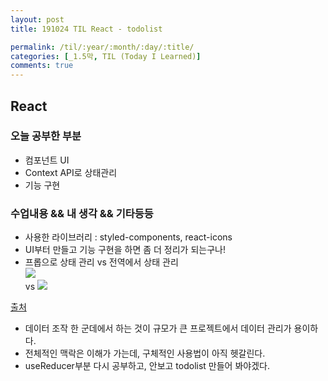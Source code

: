 ```yaml
---
layout: post
title: 191024 TIL React - todolist

permalink: /til/:year/:month/:day/:title/
categories: [_1.5막, TIL (Today I Learned)]
comments: true
---
```


## React ##

### **오늘 공부한 부분**

 - 컴포넌트 UI  
 - Context API로 상태관리  
 - 기능 구현   


 ### **수업내용 && 내 생각 && 기타등등**  
 
- 사용한 라이브러리 : styled-components, react-icons
- UI부터 만들고 기능 구현을 하면 좀 더 정리가 되는구나! 
- 프롭으로 상태 관리 vs 전역에서 상태 관리  
 ![](https://i.imgur.com/hX8jjXG.png)  
 vs
 ![](https://i.imgur.com/lYiiIZF.png) 
 
 [출처](https://react.vlpt.us/mashup-todolist/02-manage-state.html)
 
- 데이터 조작 한 군데에서 하는 것이 규모가 큰 프로젝트에서 데이터 관리가 용이하다.
- 전체적인 맥락은 이해가 가는데, 구체적인 사용법이 아직 헷갈린다. 
- useReducer부분 다시 공부하고, 안보고 todolist 만들어 봐야겠다. 
